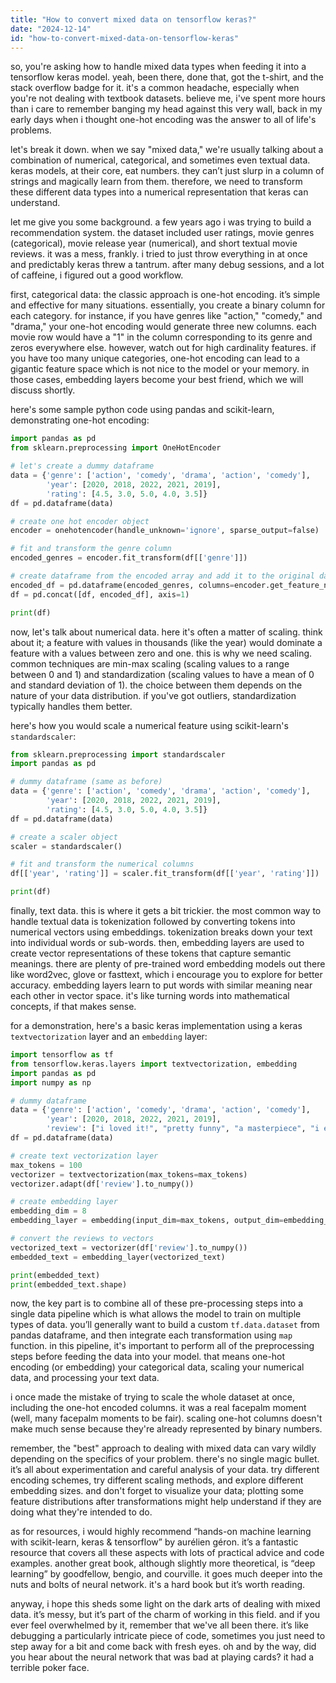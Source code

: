 ```yaml
---
title: "How to convert mixed data on tensorflow keras?"
date: "2024-12-14"
id: "how-to-convert-mixed-data-on-tensorflow-keras"
---
```


so, you're asking how to handle mixed data types when feeding it into a tensorflow keras model. yeah, been there, done that, got the t-shirt, and the stack overflow badge for it. it's a common headache, especially when you're not dealing with textbook datasets. believe me, i've spent more hours than i care to remember banging my head against this very wall, back in my early days when i thought one-hot encoding was the answer to all of life's problems.

let's break it down. when we say "mixed data," we're usually talking about a combination of numerical, categorical, and sometimes even textual data. keras models, at their core, eat numbers. they can’t just slurp in a column of strings and magically learn from them. therefore, we need to transform these different data types into a numerical representation that keras can understand.

let me give you some background. a few years ago i was trying to build a recommendation system. the dataset included user ratings, movie genres (categorical), movie release year (numerical), and short textual movie reviews. it was a mess, frankly. i tried to just throw everything in at once and predictably keras threw a tantrum. after many debug sessions, and a lot of caffeine, i figured out a good workflow.

first, categorical data: the classic approach is one-hot encoding. it’s simple and effective for many situations. essentially, you create a binary column for each category. for instance, if you have genres like "action," "comedy," and "drama," your one-hot encoding would generate three new columns. each movie row would have a "1" in the column corresponding to its genre and zeros everywhere else. however, watch out for high cardinality features. if you have too many unique categories, one-hot encoding can lead to a gigantic feature space which is not nice to the model or your memory. in those cases, embedding layers become your best friend, which we will discuss shortly.

here's some sample python code using pandas and scikit-learn, demonstrating one-hot encoding:

```python
import pandas as pd
from sklearn.preprocessing import OneHotEncoder

# let's create a dummy dataframe
data = {'genre': ['action', 'comedy', 'drama', 'action', 'comedy'],
        'year': [2020, 2018, 2022, 2021, 2019],
        'rating': [4.5, 3.0, 5.0, 4.0, 3.5]}
df = pd.dataframe(data)

# create one hot encoder object
encoder = onehotencoder(handle_unknown='ignore', sparse_output=false)

# fit and transform the genre column
encoded_genres = encoder.fit_transform(df[['genre']])

# create dataframe from the encoded array and add it to the original dataframe
encoded_df = pd.dataframe(encoded_genres, columns=encoder.get_feature_names_out(['genre']))
df = pd.concat([df, encoded_df], axis=1)

print(df)
```

now, let's talk about numerical data. here it's often a matter of scaling. think about it; a feature with values in thousands (like the year) would dominate a feature with a values between zero and one. this is why we need scaling. common techniques are min-max scaling (scaling values to a range between 0 and 1) and standardization (scaling values to have a mean of 0 and standard deviation of 1). the choice between them depends on the nature of your data distribution. if you've got outliers, standardization typically handles them better.

here's how you would scale a numerical feature using scikit-learn's `standardscaler`:

```python
from sklearn.preprocessing import standardscaler
import pandas as pd

# dummy dataframe (same as before)
data = {'genre': ['action', 'comedy', 'drama', 'action', 'comedy'],
        'year': [2020, 2018, 2022, 2021, 2019],
        'rating': [4.5, 3.0, 5.0, 4.0, 3.5]}
df = pd.dataframe(data)

# create a scaler object
scaler = standardscaler()

# fit and transform the numerical columns
df[['year', 'rating']] = scaler.fit_transform(df[['year', 'rating']])

print(df)

```

finally, text data. this is where it gets a bit trickier. the most common way to handle textual data is tokenization followed by converting tokens into numerical vectors using embeddings. tokenization breaks down your text into individual words or sub-words. then, embedding layers are used to create vector representations of these tokens that capture semantic meanings. there are plenty of pre-trained word embedding models out there like word2vec, glove or fasttext, which i encourage you to explore for better accuracy. embedding layers learn to put words with similar meaning near each other in vector space. it's like turning words into mathematical concepts, if that makes sense.

for a demonstration, here's a basic keras implementation using a keras `textvectorization` layer and an `embedding` layer:

```python
import tensorflow as tf
from tensorflow.keras.layers import textvectorization, embedding
import pandas as pd
import numpy as np

# dummy dataframe
data = {'genre': ['action', 'comedy', 'drama', 'action', 'comedy'],
        'year': [2020, 2018, 2022, 2021, 2019],
        'review': ["i loved it!", "pretty funny", "a masterpiece", "i enjoyed it", "not bad"]}
df = pd.dataframe(data)

# create text vectorization layer
max_tokens = 100
vectorizer = textvectorization(max_tokens=max_tokens)
vectorizer.adapt(df['review'].to_numpy())

# create embedding layer
embedding_dim = 8
embedding_layer = embedding(input_dim=max_tokens, output_dim=embedding_dim)

# convert the reviews to vectors
vectorized_text = vectorizer(df['review'].to_numpy())
embedded_text = embedding_layer(vectorized_text)

print(embedded_text)
print(embedded_text.shape)
```

now, the key part is to combine all of these pre-processing steps into a single data pipeline which is what allows the model to train on multiple types of data. you’ll generally want to build a custom `tf.data.dataset` from pandas dataframe, and then integrate each transformation using `map` function. in this pipeline, it's important to perform all of the preprocessing steps before feeding the data into your model. that means one-hot encoding (or embedding) your categorical data, scaling your numerical data, and processing your text data.

i once made the mistake of trying to scale the whole dataset at once, including the one-hot encoded columns. it was a real facepalm moment (well, many facepalm moments to be fair). scaling one-hot columns doesn't make much sense because they're already represented by binary numbers.

remember, the "best" approach to dealing with mixed data can vary wildly depending on the specifics of your problem. there's no single magic bullet. it’s all about experimentation and careful analysis of your data. try different encoding schemes, try different scaling methods, and explore different embedding sizes. and don't forget to visualize your data; plotting some feature distributions after transformations might help understand if they are doing what they're intended to do.

as for resources, i would highly recommend “hands-on machine learning with scikit-learn, keras & tensorflow” by aurélien géron. it’s a fantastic resource that covers all these aspects with lots of practical advice and code examples. another great book, although slightly more theoretical, is “deep learning” by goodfellow, bengio, and courville. it goes much deeper into the nuts and bolts of neural network. it's a hard book but it’s worth reading.

anyway, i hope this sheds some light on the dark arts of dealing with mixed data. it’s messy, but it’s part of the charm of working in this field. and if you ever feel overwhelmed by it, remember that we've all been there. it’s like debugging a particularly intricate piece of code, sometimes you just need to step away for a bit and come back with fresh eyes. oh and by the way, did you hear about the neural network that was bad at playing cards? it had a terrible poker face.
